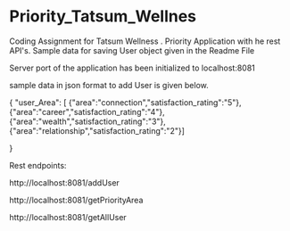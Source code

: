 # Priority_Tatsum_Wellnes
Coding Assignment for Tatsum Wellness . Priority Application with he rest API's. Sample data for saving User object given in the Readme File


Server port of the application has been initialized to localhost:8081


sample data in json format to add User is given below.



{
  "user_Area": [ {"area":"connection","satisfaction_rating":"5"},{"area":"career","satisfaction_rating":"4"},{"area":"wealth","satisfaction_rating":"3"},{"area":"relationship","satisfaction_rating":"2"}]
 
}



Rest endpoints:

http://localhost:8081/addUser

http://localhost:8081/getPriorityArea

http://localhost:8081/getAllUser
